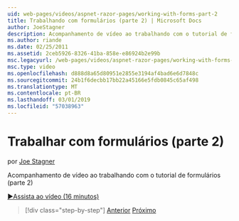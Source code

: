 ```yaml
---
uid: web-pages/videos/aspnet-razor-pages/working-with-forms-part-2
title: Trabalhando com formulários (parte 2) | Microsoft Docs
author: JoeStagner
description: Acompanhamento de vídeo ao trabalhando com o tutorial de formulários (parte 2)
ms.author: riande
ms.date: 02/25/2011
ms.assetid: 2ceb5926-8326-41ba-858e-e86924b2e99b
msc.legacyurl: /web-pages/videos/aspnet-razor-pages/working-with-forms-part-2
msc.type: video
ms.openlocfilehash: d888d8a65d80951e2855e3194af4bad6e6d7848c
ms.sourcegitcommit: 24b1f6decbb17bb22a45166e5fdb0845c65af498
ms.translationtype: MT
ms.contentlocale: pt-BR
ms.lasthandoff: 03/01/2019
ms.locfileid: "57038963"
---
```

<a name="working-with-forms-part-2"></a>Trabalhar com formulários (parte 2)
====================
por [Joe Stagner](https://github.com/JoeStagner)

Acompanhamento de vídeo ao trabalhando com o tutorial de formulários (parte 2)

[&#9654;Assista ao vídeo (16 minutos)](https://channel9.msdn.com/Blogs/ASP-NET-Site-Videos/working-with-forms-part-2)

> [!div class="step-by-step"]
> [Anterior](working-with-forms-part-1.md)
> [Próximo](working-with-data-part-1.md)
